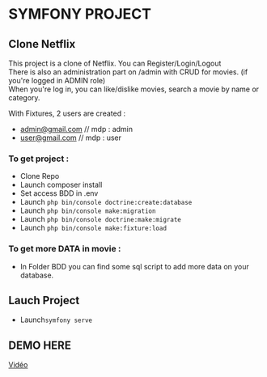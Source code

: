 # SYMFONY PROJECT

## Clone Netflix
This project is a clone of Netflix.
You can Register/Login/Logout <br>
There is also an administration part on /admin with CRUD for movies. (if you're logged in ADMIN role)<br>
When you're log in, you can like/dislike movies, search a movie by name or category.<br>

With Fixtures, 2 users are created :
+ admin@gmail.com // mdp : admin
+ user@gmail.com // mdp : user

### To get project :
- Clone Repo
- Launch composer install
- Set access BDD in .env
- Launch ```php bin/console doctrine:create:database```
- Launch ```php bin/console make:migration```
- Launch ```php bin/console doctrine:make:migrate```
- Launch ```php bin/console make:fixture:load```

### To get more DATA in movie :
- In Folder BDD you can find some sql script to add more data on your database.

## Lauch Project 
- Launch```symfony serve```

## DEMO HERE 
[Vidéo](https://www.loom.com/share/3d319551587f4869882a8163d524b22a)